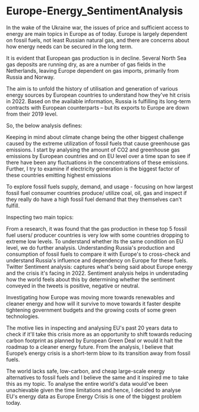 # Europe-Energy_SentimentAnalysis
In the wake of the Ukraine war, the issues of price and sufficient access to energy are main topics in Europe as of today. Europe is largely dependent on fossil fuels, not least Russian natural gas, and there are concerns about how energy needs can be secured in the long term.

It is evident that European gas production is in decline. Several North Sea gas deposits are running dry, as are a number of gas fields in the Netherlands, leaving Europe dependent on gas imports, primarily from Russia and Norway.

The aim is to unfold the history of utilisation and generation of various energy sources by European countries to understand how they've hit crisis in 2022. Based on the available information, Russia is fulfilling its long-term contracts with European counterparts – but its exports to Europe are down from their 2019 level.

So, the below analysis defines:

Keeping in mind about climate change being the other biggest challenge caused by the extreme utilization of fossil fuels that cause greenhouse gas emissions. I start by analysing the amount of CO2 and greenhouse gas emissions by European countries and on EU level over a time span to see if there have been any fluctuations in the concentrations of these emissions. Further, I try to examine if electricity generation is the biggest factor of these countries emitting highest emissions

To explore fossil fuels supply, demand, and usage - focusing on how largest fossil fuel consumer countries produce/ utilize coal, oil, gas and inspect if they really do have a high fossil fuel demand that they themselves can't fulfill.

Inspecting two main topics:

From a research, it was found that the gas production in these top 5 fossil fuel users/ producer countries is very low with some countries dropping to extreme low levels. To understand whether its the same condition on EU level, we do further analysis.
Understanding Russia's production and consumption of fossil fuels to compare it with Europe's to cross-check and understand Russia's influence and dependency on Europe for these fuels.
Twitter Sentiment analysis: captures what's being said about Europe energy and the crisis it's facing in 2022. Sentiment analysis helps in understading how the world feels about this by determining whether the sentiment conveyed in the tweets is positive, negative or neutral.

Investigating how Europe was moving more towards renewables and cleaner energy and how will it survive to move towards it faster despite tightening government budgets and the growing costs of some green technologies.

The motive lies in inspecting and analysing EU's past 20 years data to check if it'll take this crisis more as an opportunity to shift towards reducing carbon footprint as planned by European Green Deal or would it halt the roadmap to a cleaner energy future. From the analysis, I believe that Europe’s energy crisis is a short-term blow to its transition away from fossil fuels.

The world lacks safe, low-carbon, and cheap large-scale energy alternatives to fossil fuels and I believe the same and it inspired me to take this as my topic. To analyse the entire world's data would've been unachievable given the time limitations and hence, I decided to analyse EU's energy data as Europe Energy Crisis is one of the biggest problem today.
